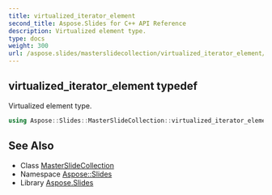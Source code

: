 ```yaml
---
title: virtualized_iterator_element
second_title: Aspose.Slides for C++ API Reference
description: Virtualized element type.
type: docs
weight: 300
url: /aspose.slides/masterslidecollection/virtualized_iterator_element/
---
```

## virtualized_iterator_element typedef


Virtualized element type.

```cpp
using Aspose::Slides::MasterSlideCollection::virtualized_iterator_element =  typename iterator_holder_type::virtualized_iterator_element
```

## See Also

* Class [MasterSlideCollection](../)
* Namespace [Aspose::Slides](../../)
* Library [Aspose.Slides](../../../)
